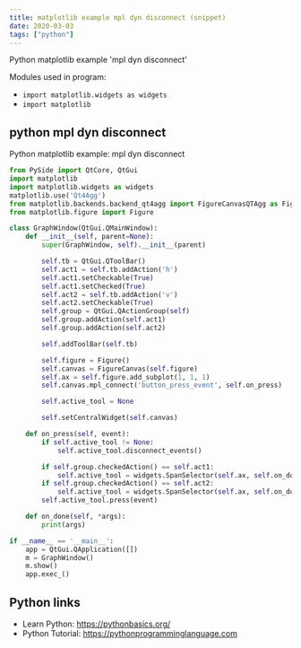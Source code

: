 ```yaml
---
title: matplotlib example mpl dyn disconnect (snippet)
date: 2020-03-03
tags: ["python"]
---
```

Python matplotlib example 'mpl dyn disconnect'


Modules used in program: 
* `import matplotlib.widgets as widgets`
* `import matplotlib`

## python mpl dyn disconnect

Python matplotlib example: mpl dyn disconnect

```python
from PySide import QtCore, QtGui
import matplotlib
import matplotlib.widgets as widgets
matplotlib.use('Qt4Agg')
from matplotlib.backends.backend_qt4agg import FigureCanvasQTAgg as FigureCanvas
from matplotlib.figure import Figure

class GraphWindow(QtGui.QMainWindow):
    def __init__(self, parent=None):
        super(GraphWindow, self).__init__(parent)

        self.tb = QtGui.QToolBar()
        self.act1 = self.tb.addAction('h')
        self.act1.setCheckable(True)
        self.act1.setChecked(True)
        self.act2 = self.tb.addAction('v')
        self.act2.setCheckable(True)
        self.group = QtGui.QActionGroup(self)
        self.group.addAction(self.act1)
        self.group.addAction(self.act2)

        self.addToolBar(self.tb)

        self.figure = Figure()
        self.canvas = FigureCanvas(self.figure)
        self.ax = self.figure.add_subplot(1, 1, 1)
        self.canvas.mpl_connect('button_press_event', self.on_press)

        self.active_tool = None

        self.setCentralWidget(self.canvas)

    def on_press(self, event):
        if self.active_tool != None:
            self.active_tool.disconnect_events()

        if self.group.checkedAction() == self.act1:
            self.active_tool = widgets.SpanSelector(self.ax, self.on_done, 'horizontal')
        if self.group.checkedAction() == self.act2:
            self.active_tool = widgets.SpanSelector(self.ax, self.on_done, 'vertical')
        self.active_tool.press(event)

    def on_done(self, *args):
        print(args)

if __name__ == '__main__':
    app = QtGui.QApplication([])
    m = GraphWindow()
    m.show()
    app.exec_()


```

## Python links

- Learn Python: https://pythonbasics.org/
- Python Tutorial: https://pythonprogramminglanguage.com
